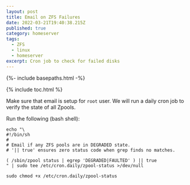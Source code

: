 ```yaml
---
layout: post
title: Email on ZFS Failures
date: 2022-03-21T19:40:38.215Z
published: true
category: homeserver
tags:
  - ZFS
  - linux
  - homeserver
excerpt: Cron job to check for failed disks
---
```

{%- include basepaths.html -%}

{% include toc.html %}

Make sure that email is setup for `root` user. We will run a daily cron job to verify the state of all Zpools.

Run the following (bash shell):

```
echo "\
#!/bin/sh
#
# Email if any ZFS pools are in DEGRADED state.
# '|| true' ensures zero status code when grep finds no matches.

( /sbin/zpool status | egrep 'DEGRADED|FAULTED' ) || true
" | sudo tee /etc/cron.daily/zpool-status >/dev/null

sudo chmod +x /etc/cron.daily/zpool-status

```